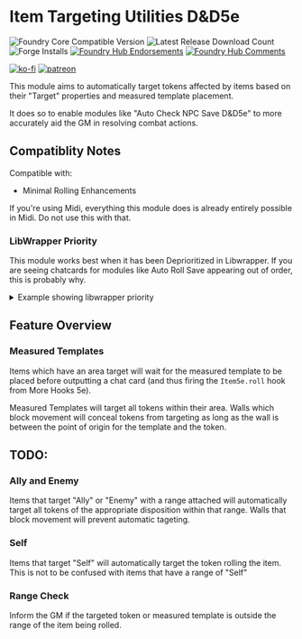 # Item Targeting Utilities D&D5e

![Foundry Core Compatible Version](https://img.shields.io/badge/dynamic/json.svg?url=https%3A%2F%2Fraw.githubusercontent.com%2FElfFriend-DnD%2Ffoundryvtt-item-targeting-utils-5e%2Fmain%2Fmodule.json&label=Foundry%20Version&query=$.compatibleCoreVersion&colorB=orange)
![Latest Release Download Count](https://img.shields.io/badge/dynamic/json?label=Downloads@latest&query=assets%5B1%5D.download_count&url=https%3A%2F%2Fapi.github.com%2Frepos%2FElfFriend-DnD%2Ffoundryvtt-item-targeting-utils-5e%2Freleases%2Flatest)
![Forge Installs](https://img.shields.io/badge/dynamic/json?label=Forge%20Installs&query=package.installs&suffix=%25&url=https%3A%2F%2Fforge-vtt.com%2Fapi%2Fbazaar%2Fpackage%2Fitem-targeting-utils-5e&colorB=4aa94a)
[![Foundry Hub Endorsements](https://img.shields.io/endpoint?logoColor=white&url=https%3A%2F%2Fwww.foundryvtt-hub.com%2Fwp-json%2Fhubapi%2Fv1%2Fpackage%2Fitem-targeting-utils-5e%2Fshield%2Fendorsements)](https://www.foundryvtt-hub.com/package/item-targeting-utils-5e/)
[![Foundry Hub Comments](https://img.shields.io/endpoint?logoColor=white&url=https%3A%2F%2Fwww.foundryvtt-hub.com%2Fwp-json%2Fhubapi%2Fv1%2Fpackage%2Fitem-targeting-utils-5e%2Fshield%2Fcomments)](https://www.foundryvtt-hub.com/package/item-targeting-utils-5e/)

[![ko-fi](https://img.shields.io/badge/-buy%20me%20a%20coke-%23FF5E5B)](https://ko-fi.com/elffriend)
[![patreon](https://img.shields.io/badge/-patreon-%23FF424D)](https://www.patreon.com/ElfFriend_DnD)

This module aims to automatically target tokens affected by items based on their "Target" properties and measured template placement.

It does so to enable modules like "Auto Check NPC Save D&D5e" to more accurately aid the GM in resolving combat actions.

## Compatiblity Notes

Compatible with:

- Minimal Rolling Enhancements

If you're using Midi, everything this module does is already entirely possible in Midi. Do not use this with that.

### LibWrapper Priority

This module works best when it has been Deprioritized in Libwrapper. If you are seeing chatcards for modules like Auto Roll Save appearing out of order, this is probably why.

<details>
<summary>Example showing libwrapper priority</summary>

![Image Showing deprioritization of module in Libwrapper settings.](https://user-images.githubusercontent.com/7644614/145922615-bf04c93a-b8c5-4a02-80be-d40377914383.png)
</details>

## Feature Overview

### Measured Templates

Items which have an area target will wait for the measured template to be placed before outputting a chat card (and thus firing the `Item5e.roll` hook from More Hooks 5e).

Measured Templates will target all tokens within their area. Walls which block movement will conceal tokens from targeting as long as the wall is between the point of origin for the template and the token.

## TODO:

### Ally and Enemy

Items that target "Ally" or "Enemy" with a range attached will automatically target all tokens of the appropriate disposition within that range. Walls that block movement will prevent automatic tageting.

### Self

Items that target "Self" will automatically target the token rolling the item. This is not to be confused with items that have a range of "Self"

### Range Check

Inform the GM if the targeted token or measured template is outside the range of the item being rolled.
